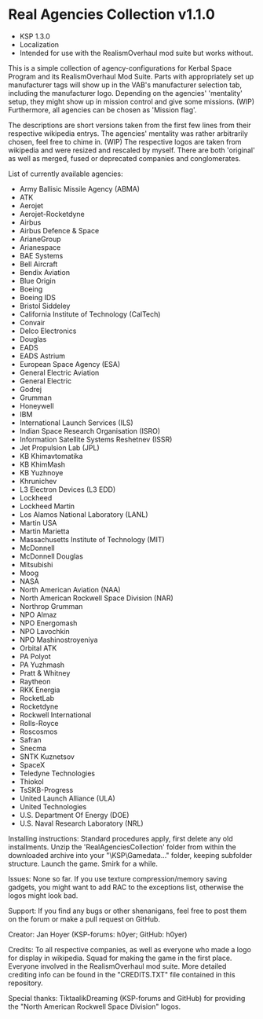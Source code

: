 # Real Agencies Collection v1.1.0

- KSP 1.3.0
- Localization
- Intended for use with the RealismOverhaul mod suite but works without.

This is a simple collection of agency-configurations for Kerbal Space Program and its RealismOverhaul Mod Suite.
Parts with appropriately set up manufacturer tags will show up in the VAB's manufacturer selection tab, including the manufacturer logo.
Depending on the agencies' 'mentality' setup, they might show up in mission control and give some missions. (WIP)
Furthermore, all agencies can be chosen as 'Mission flag'.

The descriptions are short versions taken from the first few lines from their respective wikipedia entrys.
The agencies' mentality was rather arbitrarily chosen, feel free to chime in. (WIP)
The respective logos are taken from wikipedia and were resized and rescaled by myself.
There are both 'original' as well as merged, fused or deprecated companies and conglomerates.



List of currently available agencies:

- Army Ballisic Missile Agency (ABMA)
- ATK
- Aerojet
- Aerojet-Rocketdyne
- Airbus
- Airbus Defence & Space
- ArianeGroup
- Arianespace
- BAE Systems
- Bell Aircraft
- Bendix Aviation
- Blue Origin
- Boeing
- Boeing IDS
- Bristol Siddeley
- California Institute of Technology (CalTech)
- Convair
- Delco Electronics
- Douglas
- EADS
- EADS Astrium
- European Space Agency (ESA)
- General Electric Aviation
- General Electric
- Godrej
- Grumman
- Honeywell
- IBM
- International Launch Services (ILS)
- Indian Space Research Organisation (ISRO)
- Information Satellite Systems Reshetnev (ISSR)
- Jet Propulsion Lab (JPL)
- KB Khimavtomatika
- KB KhimMash
- KB Yuzhnoye
- Khrunichev
- L3 Electron Devices (L3 EDD)
- Lockheed
- Lockheed Martin
- Los Alamos National Laboratory (LANL)
- Martin USA
- Martin Marietta
- Massachusetts Institute of Technology (MIT)
- McDonnell
- McDonnell Douglas
- Mitsubishi
- Moog
- NASA
- North American Aviation (NAA)
- North American Rockwell Space Division (NAR)
- Northrop Grumman
- NPO Almaz
- NPO Energomash
- NPO Lavochkin
- NPO Mashinostroyeniya
- Orbital ATK
- PA Polyot
- PA Yuzhmash
- Pratt & Whitney
- Raytheon
- RKK Energia
- RocketLab
- Rocketdyne
- Rockwell International
- Rolls-Royce
- Roscosmos
- Safran
- Snecma
- SNTK Kuznetsov
- SpaceX
- Teledyne Technologies
- Thiokol
- TsSKB-Progress
- United Launch Alliance (ULA)
- United Technologies
- U.S. Department Of Energy (DOE)
- U.S. Naval Research Laboratory (NRL)



Installing instructions:
Standard procedures apply, first delete any old installments.
Unzip the 'RealAgenciesCollection' folder from within the downloaded archive into your "\KSP\Gamedata\..." folder, keeping subfolder structure. Launch the game. Smirk for a while.



Issues:
None so far.
If you use texture compression/memory saving gadgets, you might want to add RAC to the exceptions list, otherwise the logos might look bad.

Support:
If you find any bugs or other shenanigans, feel free to post them on the forum or make a pull request on GitHub.


Creator:
Jan Hoyer (KSP-forums: h0yer; GitHub: h0yer)

Credits:
To all respective companies, as well as everyone who made a logo for display in wikipedia.
Squad for making the game in the first place.
Everyone involved in the RealismOverhaul mod suite.
More detailed crediting info can be found in the "CREDITS.TXT" file contained in this repository.

Special thanks:
TiktaalikDreaming (KSP-forums and GitHub) for providing the "North American Rockwell Space Division" logos.
